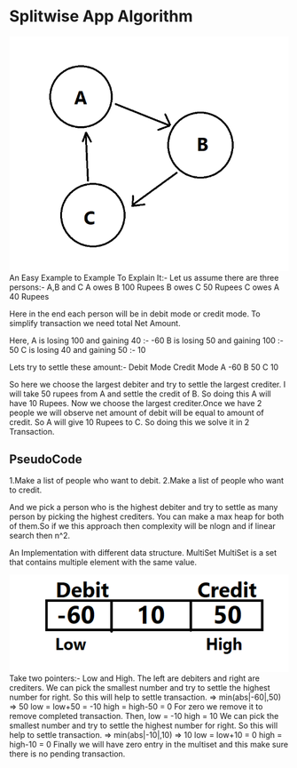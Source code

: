 # Splitwise App Algorithm
![](split.png)
An Easy Example to Example To Explain It:- 
Let us assume there are three persons:- A,B and C
A owes B 100 Rupees
B owes C 50 Rupees
C owes A 40 Rupees

Here in the end each person will be in debit mode or credit mode.
To simplify transaction we need total Net Amount.

Here,
 A is losing 100 and gaining 40 :- -60
 B is losing 50 and gaining 100 :-  50
 C is losing 40 and gaining 50  :-  10

Lets try to settle these amount:-
Debit Mode   Credit Mode
A -60         B 50
	            C 10
 
So here we choose the largest debiter and try to settle the largest crediter.
I will take 50 rupees from A and settle the credit of B. So doing this A will 
have 10 Rupees. Now we choose the largest crediter.Once we have 2 people we will
observe net amount of debit will be equal to amount of credit. So A will give 
10 Rupees to C. So doing this we solve it in 2 Transaction.

## PseudoCode 
1.Make a list of people who want to debit.
2.Make a list of people who want to credit.

And we pick a person who is the highest debiter and try to settle as many person by
picking the highest crediters. You can make a max heap for both of them.So if we this
approach then complexity will be nlogn and if linear search then n^2.

An Implementation with different data structure.
MultiSet
MultiSet is a set that contains multiple element with the same value.

![](multiset.png)
Take two pointers:-
Low and High.
The left are debiters and right are crediters.
We can pick the smallest number and try to settle the highest number for right.
So this will help to settle transaction. 
		=> min(abs|-60|,50)
		=> 50
low = low+50 = -10
high = high-50 = 0
For zero we remove it to remove completed transaction.
Then,
 low = -10
 high = 10
We can pick the smallest number and try to settle the highest number for right.
So this will help to settle transaction. 
		=> min(abs|-10|,10)
		=> 10
low = low+10 = 0
high = high-10 = 0
Finally we will have zero entry in the multiset and this make sure there is no 
pending transaction. 
